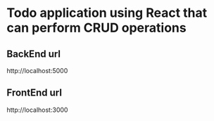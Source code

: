 # Todo application using React that can perform CRUD operations

## BackEnd url

http://localhost:5000

## FrontEnd url

http://localhost:3000
